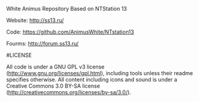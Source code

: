 White Animus Repository
Based on NTStation 13 

Website: http://ss13.ru/

Code: https://github.com/AnimusWhite/NTstation13

Fourms:  http://forum.ss13.ru/


#LICENSE

All code is under a GNU GPL v3 license (http://www.gnu.org/licenses/gpl.html),
including tools unless their readme specifies otherwise.
All content including icons and sound is under a Creative Commons 3.0 BY-SA
license (http://creativecommons.org/licenses/by-sa/3.0/).
